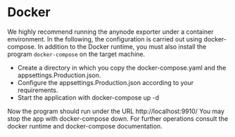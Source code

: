 # Docker

We highly recommend running the anynode exporter under a container environment. In the following, the configuration is carried out using docker-compose. 
In addition to the Docker runtime, you must also install the program `docker-compose` on the target machine.  

 - Create a directory in which you copy the docker-compose.yaml and the  appsettings.Production.json.  
 - Configure the  appsettings.Production.json according to your requirements.
 - Start  the application with docker-compose up -d

Now the program should run under the URL http://localhost:9910/
You may stop the app with docker-compose down. For further operations consult the docker runtime and docker-compose documentation.
